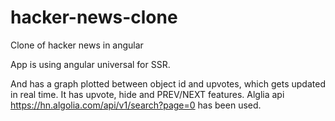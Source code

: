 # hacker-news-clone
Clone of hacker news in angular

App is using angular universal for SSR.

And has a graph plotted between object id and upvotes, which gets updated in real time.
It has upvote, hide and PREV/NEXT  features.
Alglia api https://hn.algolia.com/api/v1/search?page=0 has been used.
